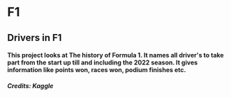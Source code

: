 # F1
## Drivers in F1
#### This project looks at The history of Formula 1. It names all driver's to take part from the start up till and including the 2022 season. It gives information like points won, races won, podium finishes etc.
##### Credits: Kaggle
